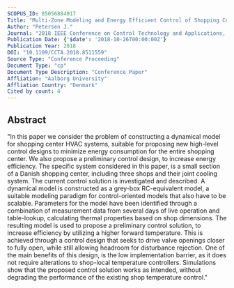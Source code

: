 ```yaml
---
SCOPUS_ID: 85056884917
Title: "Multi-Zone Modeling and Energy Efficient Control of Shopping Center Cooling"
Author: "Petersen J."
Journal: "2018 IEEE Conference on Control Technology and Applications, CCTA 2018"
Publication Date: {'$date': '2018-10-26T00:00:00Z'}
Publication Year: 2018
DOI: "10.1109/CCTA.2018.8511559"
Source Type: "Conference Proceeding"
Document Type: "cp"
Document Type Description: "Conference Paper"
Affliation: "Aalborg University"
Affliation Country: "Denmark"
Cited by count: 4
---
```


## Abstract
"In this paper we consider the problem of constructing a dynamical model for shopping center HVAC systems, suitable for proposing new high-level control designs to minimize energy consumption for the entire shopping center. We also propose a preliminary control design, to increase energy efficiency. The specific system considered in this paper, is a small section of a Danish shopping center, including three shops and their joint cooling system. The current control solution is investigated and described. A dynamical model is constructed as a grey-box RC-equivalent model, a suitable modeling paradigm for control-oriented models that also have to be scalable. Parameters for the model have been identified through a combination of measurement data from several days of live operation and table-lookup, calculating thermal properties based on shop dimensions. The resulting model is used to propose a preliminary control solution, to increase efficiency by utilizing a higher forward temperature. This is achieved through a control design that seeks to drive valve openings closer to fully open, while still allowing headroom for disturbance rejection. One of the main benefits of this design, is the low implementation barrier, as it does not require alterations to shop-local temperature controllers. Simulations show that the proposed control solution works as intended, without degrading the performance of the existing shop temperature control."
